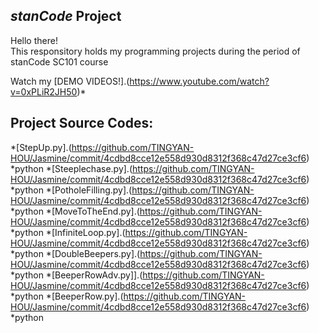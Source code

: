 ## *stanCode* Project
Hello there!\
This responsitory holds my programming projects during the period of stanCode SC101 course

Watch my [DEMO VIDEOS!].(https://www.youtube.com/watch?v=0xPLiR2JH50)*

## Project Source Codes:
*[StepUp.py].(https://github.com/TINGYAN-HOU/Jasmine/commit/4cdbd8cce12e558d930d8312f368c47d27ce3cf6)
 *python
*[Steeplechase.py].(https://github.com/TINGYAN-HOU/Jasmine/commit/4cdbd8cce12e558d930d8312f368c47d27ce3cf6)
 *python
*[PotholeFilling.py].(https://github.com/TINGYAN-HOU/Jasmine/commit/4cdbd8cce12e558d930d8312f368c47d27ce3cf6)
 *python
*[MoveToTheEnd.py].(https://github.com/TINGYAN-HOU/Jasmine/commit/4cdbd8cce12e558d930d8312f368c47d27ce3cf6)
 *python
*[InfiniteLoop.py].(https://github.com/TINGYAN-HOU/Jasmine/commit/4cdbd8cce12e558d930d8312f368c47d27ce3cf6)
 *python
*[DoubleBeepers.py].(https://github.com/TINGYAN-HOU/Jasmine/commit/4cdbd8cce12e558d930d8312f368c47d27ce3cf6)
 *python
*[BeeperRowAdv.py]].(https://github.com/TINGYAN-HOU/Jasmine/commit/4cdbd8cce12e558d930d8312f368c47d27ce3cf6)
 *python
*[BeeperRow.py].(https://github.com/TINGYAN-HOU/Jasmine/commit/4cdbd8cce12e558d930d8312f368c47d27ce3cf6)
 *python
